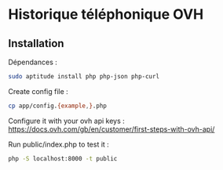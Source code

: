 # Historique téléphonique OVH

## Installation

Dépendances :

```bash
sudo aptitude install php php-json php-curl
```

Create config file :
 
```bash
cp app/config.{example,}.php
```

Configure it with your ovh api keys : https://docs.ovh.com/gb/en/customer/first-steps-with-ovh-api/
 
Run public/index.php to test it :

```bash
php -S localhost:8000 -t public
```

